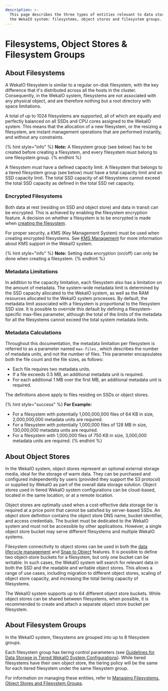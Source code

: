```yaml
---
description: >-
  This page describes the three types of entities relevant to data storage in
  the WekaIO system: filesystems, object stores and filesystem groups.
---
```


# Filesystems, Object Stores & Filesystem Groups

## About Filesystems

A WekaIO filesystem is similar to a regular on-disk filesystem, with the key difference that it's distributed across all the hosts in the cluster. Consequently, in the WekaIO system, filesystems are not associated with any physical object, and are therefore nothing but a root directory with space limitations. 

A total of up to 1024 filesystems are supported, all of which are equally and perfectly balanced on all SSDs and CPU cores assigned to the WekaIO system. This means that the allocation of a new filesystem, or the resizing a filesystem, are instant management operations that are performed instantly, and without any constraints.

{% hint style="info" %}
**Note:** A filesystem group \(see below\) has to be created before creating a filesystem, and every filesystem must belong to one filesystem group.
{% endhint %}

A filesystem must have a defined capacity limit. A filesystem that belongs to a tiered filesystem group \(see below\) must have a total capacity limit and an SSD capacity limit. The total SSD capacity of all filesystems cannot exceed the total SSD capacity as defined in the total SSD net capacity.

### Encrypted Filesystems

Both data at rest \(residing on SSD and object store\) and data in transit can be encrypted. This is achieved by enabling the filesystem encryption feature. A decision on whether a filesystem is to be encrypted is made when [creating the filesystem](../fs/managing-filesystems/managing-filesystems-1.md#adding-a-filesystem).

For proper security, a KMS \(Key Management System\) must be used when creating encrypted filesystems. See [KMS Management](../fs/managing-filesystems/kms-management.md) for more information about KMS support in the WekaIO system.

{% hint style="info" %}
**Note:** Setting data encryption \(on/off\) can only be done when creating a filesystem.
{% endhint %}

### Metadata Limitations

In addition to the capacity limitation, each filesystem  also has a limitation on the amount of metadata. The system-wide metadata limit is determined by the SSD capacity allocated to the WekaIO system, as well as the RAM resources allocated to the WekaIO system processes. By default, the metadata limit associated with a filesystem is proportional to the filesystem SSD size. It is possible to override this default by defining a filesystem-specific max-files parameter, although the total of the limits of the metadata for all the filesystems cannot exceed the total system metadata limits.

### Metadata Calculations

Throughout this documentation, the metadata limitation per filesystem is referred to as a parameter named `max-files` , which describes the number of metadata units, and not the number of files. This parameter  encapsulates both the file count and the file sizes, as follows:

* Each file requires two metadata units.
* If a file exceeds 0.5 MB, an additional metadata unit is required.
* For each additional 1 MB over the first MB, an additional metadata unit is required.

The definitions above apply to files residing on SSDs or object stores.

{% hint style="success" %}
**For Example:**

* For a filesystem with potentially 1,000,000,000 files of 64 KB in size,  2,000,000,000 metadata units are required.
* For a filesystem with potentially 1,000,000 files of 128 MB in size, 130,000,000 metadata units are required.
* For a filesystem with 1,000,000 files of 750 KB in size, 3,000,000 metadata units are required.
{% endhint %}

## About Object Stores

In the WekaIO system, object stores represent an optional external storage media, ideal for the storage of warm data. They can be purchased and configured independently by users \(provided they support the S3 protocol\) or supplied by WekaIO as part of the overall data storage solution. Object stores used in tiered WekaIO system configurations can be cloud-based, located in the same location, or at a remote location.

Object stores are optimally used when a cost-effective data storage tier is required at a price point that cannot be satisfied by server-based SSDs. An object store definition contains the object store DNS name, bucket identifier, and access credentials. The bucket must be dedicated to the WekaIO system and must not be accessible by other applications. However, a single object store bucket may serve different filesystems and multiple WekaIO systems.

Filesystem connectivity to object stores can be used in both the [data lifecycle management](data-storage.md) and [Snap to Object](../fs/snap-to-obj.md) features. It is possible to define two object-store buckets for a filesystem, but only one bucket can be writable. In such cases, the WekaIO system will search for relevant data in both the SSD and the readable and writable object stores. This allows a range of use cases, including migration to different object stores, scaling of object store capacity, and increasing the total tiering capacity of filesystems.

The WekaIO system supports up to 64 different object store buckets. While object stores can be shared between filesystems, when possible, it is recommended to create and attach a separate object store bucket per filesystem.

## About Filesystem Groups

In the WekaIO system, filesystems are grouped into up to 8 filesystem groups. 

Each filesystem group has tiering control parameters \(see [Guidelines for Data Storage in Tiered WekaIO System Configurations](data-storage.md#guidelines-for-data-storage-in-tiered-weka-system-configurations)\). While tiered filesystems have their own object store, the tiering policy will be the same for each tiered filesystem under the same filesystem group.



For information on managing these entities, refer to [Managing Filesystems, Object Stores and Filesystem Groups](../fs/managing-filesystems/).


